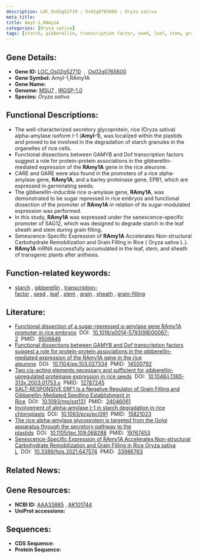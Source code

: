 ```yaml
---
description: LOC_Os02g52710 ; Os02g0765600 ; Oryza sativa
meta_title:
title: AmyI-1,RAmy1A
categories: [Oryza sativa]
tags: [starch, gibberellin, transcription factor, seed, leaf, stem, grain, sheath, grain filling]
---
```


## Gene Details:
- **Gene ID:** [LOC_Os02g52710](http://rice.uga.edu/cgi-bin/ORF_infopage.cgi?orf=LOC_Os02g52710)  &nbsp;,&nbsp; [Os02g0765600](https://rapdb.dna.affrc.go.jp/locus/?name=Os02g0765600)  
- **Gene Symbol:** AmyI-1,RAmy1A
- **Gene Name:**
- **Genome:**  [MSU7](http://rice.uga.edu/)&nbsp;,&nbsp;[IRGSP-1.0](https://rapdb.dna.affrc.go.jp/download/irgsp1.html)
- **Species:** *Oryza sativa*

## Functional Descriptions:
   - The well-characterized secretory glycoprotein, rice (Oryza sativa) alpha-amylase isoform I-1 (**AmyI-1**), was localized within the plastids and proved to be involved in the degradation of starch granules in the organelles of rice cells.
   - Functional dissections between GAMYB and Dof transcription factors suggest a role for protein-protein associations in the gibberellin-mediated expression of the **RAmy1A** gene in the rice aleurone.
   - CARE and GARE were also found in the promoters of a rice alpha-amylase gene, **RAmy1A**, and a barley proteinase gene, EPB1, which are expressed in germinating seeds.
   - The gibberellin-inducible rice α-amylase gene, **RAmy1A**, was demonstrated to be sugar repressed in rice embryos and functional dissection of the promoter of **RAmy1A** in relation of its sugar-modulated expression was performed.
   - In this study, **RAmy1A** was expressed under the senescence-specific promoter of SAG12, which was designed to degrade starch in the leaf sheath and stem during grain filling.
   - Senescence-Specific Expression of **RAmy1A** Accelerates Non-structural Carbohydrate Remobilization and Grain Filling in Rice ( Oryza sativa L.).
   - **RAmy1A** mRNA successfully accumulated in the leaf, stem, and sheath of transgenic plants after anthesis.

## Function-related keywords:
   - [starch](/tags/starch/)&nbsp;,&nbsp;[gibberellin](/tags/gibberellin/)&nbsp;,&nbsp;[transcription-factor](/tags/transcription-factor/)&nbsp;,&nbsp;[seed](/tags/seed/)&nbsp;,&nbsp;[leaf](/tags/leaf/)&nbsp;,&nbsp;[stem](/tags/stem/)&nbsp;,&nbsp;[grain](/tags/grain/)&nbsp;,&nbsp;[sheath](/tags/sheath/)&nbsp;,&nbsp;[grain-filling](/tags/grain-filling/)

## Literature:
   - [Functional dissection of a sugar-repressed α-amylase gene RAmy1A promoter in rice embryos](https://www.doi.org/10.1016/s0014-5793(98)00067-2)&nbsp;&nbsp;DOI:&nbsp;&nbsp;[10.1016/s0014-5793(98)00067-2](https://www.doi.org/10.1016/s0014-5793(98)00067-2)&nbsp;&nbsp;PMID:&nbsp;&nbsp;[9506846](https://pubmed.ncbi.nlm.nih.gov/9506846/)
   - [Functional dissections between GAMYB and Dof transcription factors suggest a role for protein-protein associations in the gibberellin-mediated expression of the RAmy1A gene in the rice aleurone](https://www.doi.org/10.1104/pp.103.027334)&nbsp;&nbsp;DOI:&nbsp;&nbsp;[10.1104/pp.103.027334](https://www.doi.org/10.1104/pp.103.027334)&nbsp;&nbsp;PMID:&nbsp;&nbsp;[14500792](https://pubmed.ncbi.nlm.nih.gov/14500792/)
   - [Two cis-acting elements necessary and sufficient for gibberellin-upregulated proteinase expression in rice seeds](https://www.doi.org/10.1046/j.1365-313x.2003.01753.x)&nbsp;&nbsp;DOI:&nbsp;&nbsp;[10.1046/j.1365-313x.2003.01753.x](https://www.doi.org/10.1046/j.1365-313x.2003.01753.x)&nbsp;&nbsp;PMID:&nbsp;&nbsp;[12787245](https://pubmed.ncbi.nlm.nih.gov/12787245/)
   - [SALT-RESPONSIVE ERF1 Is a Negative Regulator of Grain Filling and Gibberellin-Mediated Seedling Establishment in Rice](https://www.doi.org/10.1093/mp/sst131)&nbsp;&nbsp;DOI:&nbsp;&nbsp;[10.1093/mp/sst131](https://www.doi.org/10.1093/mp/sst131)&nbsp;&nbsp;PMID:&nbsp;&nbsp;[24046061](https://pubmed.ncbi.nlm.nih.gov/24046061/)
   - [Involvement of alpha-amylase I-1 in starch degradation in rice chloroplasts](https://www.doi.org/10.1093/pcp/pci091)&nbsp;&nbsp;DOI:&nbsp;&nbsp;[10.1093/pcp/pci091](https://www.doi.org/10.1093/pcp/pci091)&nbsp;&nbsp;PMID:&nbsp;&nbsp;[15821023](https://pubmed.ncbi.nlm.nih.gov/15821023/)
   - [The rice alpha-amylase glycoprotein is targeted from the Golgi apparatus through the secretory pathway to the plastids](https://www.doi.org/10.1105/tpc.109.068288)&nbsp;&nbsp;DOI:&nbsp;&nbsp;[10.1105/tpc.109.068288](https://www.doi.org/10.1105/tpc.109.068288)&nbsp;&nbsp;PMID:&nbsp;&nbsp;[19767453](https://pubmed.ncbi.nlm.nih.gov/19767453/)
   - [Senescence-Specific Expression of RAmy1A Accelerates Non-structural Carbohydrate Remobilization and Grain Filling in Rice  Oryza sativa L](https://www.doi.org/10.3389/fpls.2021.647574)&nbsp;&nbsp;DOI:&nbsp;&nbsp;[10.3389/fpls.2021.647574](https://www.doi.org/10.3389/fpls.2021.647574)&nbsp;&nbsp;PMID:&nbsp;&nbsp;[33986763](https://pubmed.ncbi.nlm.nih.gov/33986763/)

## Related News:

## Gene Resources:
- **NCBI ID:**  [AAA33885](http://www.ncbi.nlm.nih.gov/nuccore/AAA33885)&nbsp;,&nbsp;[AK101744](http://www.ncbi.nlm.nih.gov/nuccore/AK101744)
- **UniProt accessions:** [](https://www.uniprot.org/uniprotkb//entry)

## Sequences:
- **CDS Sequence:**
- **Protein Sequence:**

